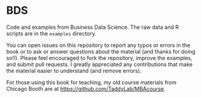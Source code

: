 # BDS
Code and examples from Business Data Science.  The raw data and R scripts are in the `examples` directory.  

You can open issues on this repository to report any typos or errors in the book or to ask or answer questions about the material (and thanks for doing so!!).  Please feel encouraged to fork the repository, improve the examples, and submit pull requests.  I greatly appreciated any contributions that make the material easier to understand (and remove errors).

For those using this book for teaching, my old course materials from Chicago Booth are at https://github.com/TaddyLab/MBAcourse.
